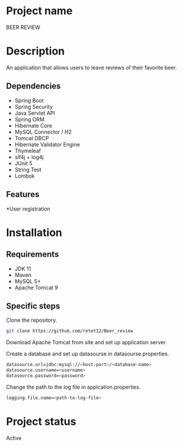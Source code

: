 # Project name

BEER REVIEW

# Description

An application that allows users to leave reviews of their favorite beer.

## Dependencies

* Spring Boot
* Spring Security
* Java Servlet API
* Spring ORM
* Hibernate Core
* MySQL Connector / H2
* Tomcat DBCP
* Hibernate Validator Engine
* Thymeleaf
* slf4j + log4j
* JUnit 5
* String Test
* Lombok

## Features

*User registration

# Installation

## Requirements

* JDK 11
* Maven
* MySQL 5+
* Apache Tomcat 9

## Specific steps
Clone the repository.

```bash
git clone https://github.com/retet12/Beer_review
```

Download Apache Tomcat from site and set up application server.

Create a database and set up datasourse in datasourse.properties.


```bash
datasource.url=jdbc:mysql://<host:port>/<database-name>
datasource.username=<username>
datasource.password=<password>
```

Change the path to the log file in applcation.properties.

```bash
logging.file.name=<path-to-log-file>
```

# Project status

Active
